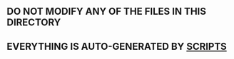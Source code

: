 ## DO NOT MODIFY ANY OF THE FILES IN THIS DIRECTORY
## EVERYTHING IS AUTO-GENERATED BY [SCRIPTS](https://github.com/exile-watch/splinters/tree/main/scripts)